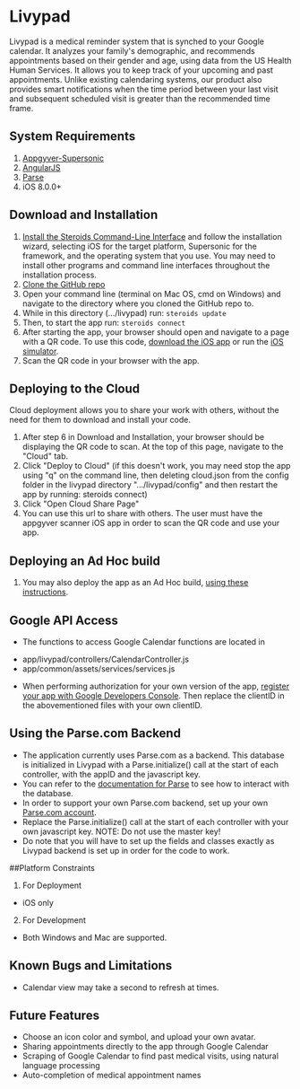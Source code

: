 # Livypad

Livypad is a medical reminder system that is synched to your Google calendar. It analyzes your family's demographic, and recommends appointments based on their gender and age, using data from the US Health Human Services. It allows you to keep track of your upcoming and past appointments. Unlike existing calendaring systems, our product also provides smart notifications when the time period between your last visit and subsequent scheduled visit is greater than the recommended time frame.

## System Requirements
1.	[Appgyver-Supersonic](http://www.appgyver.com/supersonic) 
2.	[AngularJS](https://angularjs.org/) 
3.	[Parse](https://parse.com/) 
4.	iOS 8.0.0+


## Download and Installation

1.  [Install the Steroids Command-Line Interface](http://www.appgyver.com/steroids/getting_started) and follow the installation wizard, selecting iOS for the target platform, Supersonic for the framework, and the operating system that you use.  You may need to install other programs and command line interfaces throughout the installation process. 
2.  [Clone the GitHub repo](https://github.com/eecs394-spr15/livypad.git)
3.  Open your command line (terminal on Mac OS, cmd on Windows) and navigate to the directory where you cloned the GitHub repo to.
4.  While in this directory (.../livypad) run: ```steroids update```
5.  Then, to start the app run: ```steroids connect```
6.  After starting the app, your browser should open and navigate to a page with a QR code.  To use this code, [download the iOS app]( https://itunes.apple.com/us/app/appgyver-scanner/id575076515?mt=8) or run the [iOS simulator](http://docs.appgyver.com/tooling/cli/emulators/ios-simulator/).
7.  Scan the QR code in your browser with the app.

## Deploying to the Cloud

Cloud deployment allows you to share your work with others, without the need for them to download and install your code.

1.  After step 6 in Download and Installation, your browser should be displaying the QR code to scan.  At the top of this page, navigate to the "Cloud" tab.
2.  Click "Deploy to Cloud" (if this doesn't work, you may need stop the app using "q" on the command line, then deleting cloud.json from the config folder in the livypad directory ".../livypad/config" and then restart the app by running: steroids connect)
3.  Click "Open Cloud Share Page"
4.  You can use this url to share with others.  The user must have the appgyver scanner iOS app in order to scan the QR code and use your app.

## Deploying an Ad Hoc build

1.	You may also deploy the app as an Ad Hoc build, [using these instructions](http://docs.appgyver.com/tooling/build-service/build-settings/building-a-debug-build/).

## Google API Access
-  The functions to access Google Calendar functions are located in
  * app/livypad/controllers/CalendarController.js
  * app/common/assets/services/services.js
-  When performing authorization for your own version of the app, [register your app with Google Developers Console](https://developers.google.com/google-apps/calendar/auth). Then replace the clientID in the abovementioned files with your own clientID.

## Using the Parse.com Backend
-  The application currently uses Parse.com as a backend. This database is initialized in Livypad with a Parse.initialize() call at the start of each controller, with the appID and the javascript key. 
-  You can refer to the [documentation for Parse](https://parse.com/docs/js/guide) to see how to interact with the database.
-  In order to support your own Parse.com backend, set up your own [Parse.com account](https://parse.com/). 
-  Replace the Parse.initialize() call at the start of each controller with your own javascript key. NOTE: Do not use the master key!
-  Do note that you will have to set up the fields and classes exactly as Livypad backend is set up in order for the code to work.

##Platform Constraints
1. For Deployment
  - iOS only
2. For Development
  - Both Windows and Mac are supported.

## Known Bugs and Limitations
*  Calendar view may take a second to refresh at times.

## Future Features
*  Choose an icon color and symbol, and upload your own avatar.
*  Sharing appointments directly to the app through Google Calendar
*  Scraping of Google Calendar to find past medical visits, using natural language processing
*  Auto-completion of medical appointment names
